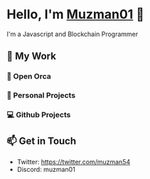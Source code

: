 # Hello, I'm [Muzman01](https://github.com/muzman01) 👋

I'm a Javascript and Blockchain Programmer

## 🚀 My Work

### 💼 Open Orca

### 🚀 Personal Projects

### 💻 Github Projects

## 📫 Get in Touch

- Twitter: https://twitter.com/muzman54
- Discord: muzman01
